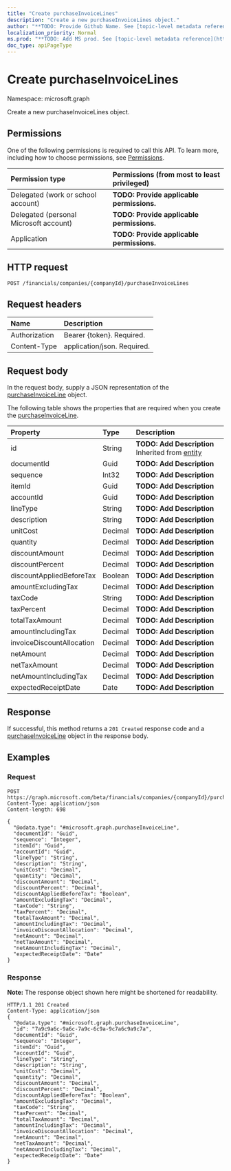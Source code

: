 ```yaml
---
title: "Create purchaseInvoiceLines"
description: "Create a new purchaseInvoiceLines object."
author: "**TODO: Provide Github Name. See [topic-level metadata reference](https://msgo.azurewebsites.net/add/document/guidelines/metadata.html#topic-level-metadata)**"
localization_priority: Normal
ms.prod: "**TODO: Add MS prod. See [topic-level metadata reference](https://msgo.azurewebsites.net/add/document/guidelines/metadata.html#topic-level-metadata)**"
doc_type: apiPageType
---
```


# Create purchaseInvoiceLines

Namespace: microsoft.graph

Create a new purchaseInvoiceLines object.

## Permissions
One of the following permissions is required to call this API. To learn more, including how to choose permissions, see [Permissions](/concepts/permissions-reference.md).

|Permission type|Permissions (from most to least privileged)|
|:---|:---|
|Delegated (work or school account)|**TODO: Provide applicable permissions.**|
|Delegated (personal Microsoft account)|**TODO: Provide applicable permissions.**|
|Application|**TODO: Provide applicable permissions.**|

## HTTP request

<!-- {
  "blockType": "ignored"
}
-->
``` http
POST /financials/companies/{companyId}/purchaseInvoiceLines
```

## Request headers
|Name|Description|
|:---|:---|
|Authorization|Bearer {token}. Required.|
|Content-Type|application/json. Required.|

## Request body
In the request body, supply a JSON representation of the [purchaseInvoiceLine](../resources/purchaseinvoiceline.md) object.

The following table shows the properties that are required when you create the [purchaseInvoiceLine](../resources/purchaseinvoiceline.md).

|Property|Type|Description|
|:---|:---|:---|
|id|String|**TODO: Add Description** Inherited from [entity](../resources/entity.md)|
|documentId|Guid|**TODO: Add Description**|
|sequence|Int32|**TODO: Add Description**|
|itemId|Guid|**TODO: Add Description**|
|accountId|Guid|**TODO: Add Description**|
|lineType|String|**TODO: Add Description**|
|description|String|**TODO: Add Description**|
|unitCost|Decimal|**TODO: Add Description**|
|quantity|Decimal|**TODO: Add Description**|
|discountAmount|Decimal|**TODO: Add Description**|
|discountPercent|Decimal|**TODO: Add Description**|
|discountAppliedBeforeTax|Boolean|**TODO: Add Description**|
|amountExcludingTax|Decimal|**TODO: Add Description**|
|taxCode|String|**TODO: Add Description**|
|taxPercent|Decimal|**TODO: Add Description**|
|totalTaxAmount|Decimal|**TODO: Add Description**|
|amountIncludingTax|Decimal|**TODO: Add Description**|
|invoiceDiscountAllocation|Decimal|**TODO: Add Description**|
|netAmount|Decimal|**TODO: Add Description**|
|netTaxAmount|Decimal|**TODO: Add Description**|
|netAmountIncludingTax|Decimal|**TODO: Add Description**|
|expectedReceiptDate|Date|**TODO: Add Description**|



## Response

If successful, this method returns a `201 Created` response code and a [purchaseInvoiceLine](../resources/purchaseinvoiceline.md) object in the response body.

## Examples

### Request
<!-- {
  "blockType": "request",
  "name": "create_purchaseinvoiceline_from_"
}
-->
``` http
POST https://graph.microsoft.com/beta/financials/companies/{companyId}/purchaseInvoiceLines
Content-Type: application/json
Content-length: 698

{
  "@odata.type": "#microsoft.graph.purchaseInvoiceLine",
  "documentId": "Guid",
  "sequence": "Integer",
  "itemId": "Guid",
  "accountId": "Guid",
  "lineType": "String",
  "description": "String",
  "unitCost": "Decimal",
  "quantity": "Decimal",
  "discountAmount": "Decimal",
  "discountPercent": "Decimal",
  "discountAppliedBeforeTax": "Boolean",
  "amountExcludingTax": "Decimal",
  "taxCode": "String",
  "taxPercent": "Decimal",
  "totalTaxAmount": "Decimal",
  "amountIncludingTax": "Decimal",
  "invoiceDiscountAllocation": "Decimal",
  "netAmount": "Decimal",
  "netTaxAmount": "Decimal",
  "netAmountIncludingTax": "Decimal",
  "expectedReceiptDate": "Date"
}
```

### Response
**Note:** The response object shown here might be shortened for readability.
<!-- {
  "blockType": "response",
  "truncated": true,
  "@odata.type": "microsoft.graph.purchaseinvoiceline"
}
-->
``` http
HTTP/1.1 201 Created
Content-Type: application/json
{
  "@odata.type": "#microsoft.graph.purchaseInvoiceLine",
  "id": "7a9c9a6c-9a6c-7a9c-6c9a-9c7a6c9a9c7a",
  "documentId": "Guid",
  "sequence": "Integer",
  "itemId": "Guid",
  "accountId": "Guid",
  "lineType": "String",
  "description": "String",
  "unitCost": "Decimal",
  "quantity": "Decimal",
  "discountAmount": "Decimal",
  "discountPercent": "Decimal",
  "discountAppliedBeforeTax": "Boolean",
  "amountExcludingTax": "Decimal",
  "taxCode": "String",
  "taxPercent": "Decimal",
  "totalTaxAmount": "Decimal",
  "amountIncludingTax": "Decimal",
  "invoiceDiscountAllocation": "Decimal",
  "netAmount": "Decimal",
  "netTaxAmount": "Decimal",
  "netAmountIncludingTax": "Decimal",
  "expectedReceiptDate": "Date"
}
```

